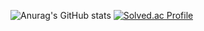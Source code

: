 ![Anurag's GitHub stats](https://github-readme-stats.vercel.app/api?username=hanaeju&show_icons=true&theme=radical )
[![Solved.ac Profile](http://mazassumnida.wtf/api/v2/generate_badge?boj=hyeju373)](https://solved.ac/hyeju373/)


<!--
**hanaeju/hanaeju** is a ✨ _special_ ✨ repository because its `README.md` (this file) appears on your GitHub profile.

Here are some ideas to get you started:

- 🔭 I’m currently working on ...
- 🌱 I’m currently learning ...
- 👯 I’m looking to collaborate on ...
- 🤔 I’m looking for help with ...
- 💬 Ask me about ...
- 📫 How to reach me: ...
- 😄 Pronouns: ...
- ⚡ Fun fact: ...
-->
